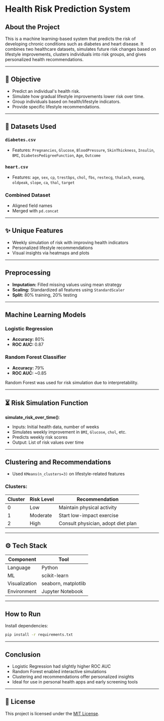 # Health Risk Prediction System

## About the Project

This is a machine learning-based system that predicts the risk of developing chronic conditions such as diabetes and heart disease. It combines two healthcare datasets, simulates future risk changes based on lifestyle improvements, clusters individuals into risk groups, and gives personalized health recommendations.

---

## 🌟 Objective

- Predict an individual's health risk.
- Simulate how gradual lifestyle improvements lower risk over time.
- Group individuals based on health/lifestyle indicators.
- Provide specific lifestyle recommendations.

---

## 📂 Datasets Used

### `diabetes.csv`

- Features: `Pregnancies`, `Glucose`, `BloodPressure`, `SkinThickness`, `Insulin`, `BMI`, `DiabetesPedigreeFunction`, `Age`, `Outcome`

### `heart.csv`

- Features: `age`, `sex`, `cp`, `trestbps`, `chol`, `fbs`, `restecg`, `thalach`, `exang`, `oldpeak`, `slope`, `ca`, `thal`, `target`

### Combined Dataset

- Aligned field names
- Merged with `pd.concat`

---

## ✨ Unique Features

- Weekly simulation of risk with improving health indicators
- Personalized lifestyle recommendations
- Visual insights via heatmaps and plots

---

## Preprocessing

- **Imputation:** Filled missing values using mean strategy
- **Scaling:** Standardized all features using `StandardScaler`
- **Split:** 80% training, 20% testing

---

## Machine Learning Models

### Logistic Regression

- **Accuracy:** 80%
- **ROC AUC:** 0.87

### Random Forest Classifier

- **Accuracy:** 79%
- **ROC AUC:** \~0.85

Random Forest was used for risk simulation due to interpretability.

---

## ⏳ Risk Simulation Function

**simulate\_risk\_over\_time()**:

- Inputs: Initial health data, number of weeks
- Simulates weekly improvement in `BMI`, `Glucose`, `chol`, etc.
- Predicts weekly risk scores
- Output: List of risk values over time

---

## Clustering and Recommendations

- Used `KMeans(n_clusters=3)` on lifestyle-related features

### Clusters:

| Cluster | Risk Level | Recommendation                     |
| ------- | ---------- | ---------------------------------- |
| 0       | Low        | Maintain physical activity         |
| 1       | Moderate   | Start low-impact exercise          |
| 2       | High       | Consult physician, adopt diet plan |

---

## ⚙️ Tech Stack

| Component     | Tool                |
| ------------- | ------------------- |
| Language      | Python              |
| ML            | scikit-learn        |
| Visualization | seaborn, matplotlib |
| Environment   | Jupyter Notebook    |

---

##  How to Run

 Install dependencies:

```bash
pip install -r requirements.txt
```
---

## Conclusion

- Logistic Regression had slightly higher ROC AUC
- Random Forest enabled interactive simulations
- Clustering and recommendations offer personalized insights
- Ideal for use in personal health apps and early screening tools

---

## 📘 License

This project is licensed under the [MIT License](https://opensource.org/licenses/MIT).


